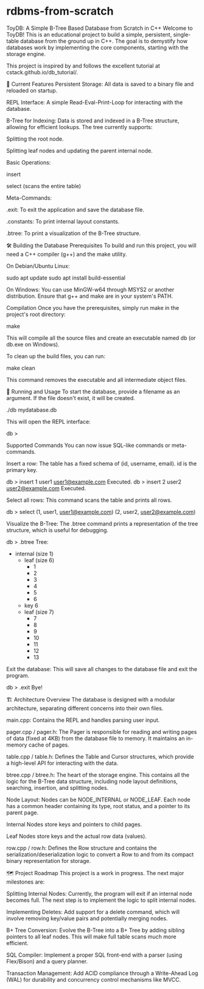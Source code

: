 # rdbms-from-scratch
ToyDB: A Simple B-Tree Based Database from Scratch in C++
Welcome to ToyDB! This is an educational project to build a simple, persistent, single-table database from the ground up in C++. The goal is to demystify how databases work by implementing the core components, starting with the storage engine.

This project is inspired by and follows the excellent tutorial at cstack.github.io/db_tutorial/.

🌟 Current Features
Persistent Storage: All data is saved to a binary file and reloaded on startup.

REPL Interface: A simple Read-Eval-Print-Loop for interacting with the database.

B-Tree for Indexing: Data is stored and indexed in a B-Tree structure, allowing for efficient lookups. The tree currently supports:

Splitting the root node.

Splitting leaf nodes and updating the parent internal node.

Basic Operations:

insert <id> <username> <email>

select (scans the entire table)

Meta-Commands:

.exit: To exit the application and save the database file.

.constants: To print internal layout constants.

.btree: To print a visualization of the B-Tree structure.

🛠️ Building the Database
Prerequisites
To build and run this project, you will need a C++ compiler (g++) and the make utility.

On Debian/Ubuntu Linux:

sudo apt update
sudo apt install build-essential

On Windows:
You can use MinGW-w64 through MSYS2 or another distribution. Ensure that g++ and make are in your system's PATH.

Compilation
Once you have the prerequisites, simply run make in the project's root directory:

make

This will compile all the source files and create an executable named db (or db.exe on Windows).

To clean up the build files, you can run:

make clean

This command removes the executable and all intermediate object files.

🚀 Running and Usage
To start the database, provide a filename as an argument. If the file doesn't exist, it will be created.

./db mydatabase.db

This will open the REPL interface:

db >

Supported Commands
You can now issue SQL-like commands or meta-commands.

Insert a row:
The table has a fixed schema of (id, username, email). id is the primary key.

db > insert 1 user1 user1@example.com
Executed.
db > insert 2 user2 user2@example.com
Executed.

Select all rows:
This command scans the table and prints all rows.

db > select
(1, user1, user1@example.com)
(2, user2, user2@example.com)

Visualize the B-Tree:
The .btree command prints a representation of the tree structure, which is useful for debugging.

db > .btree
Tree:
- internal (size 1)
  - leaf (size 6)
    - 1
    - 2
    - 3
    - 4
    - 5
    - 6
  - key 6
  - leaf (size 7)
    - 7
    - 8
    - 9
    - 10
    - 11
    - 12
    - 13

Exit the database:
This will save all changes to the database file and exit the program.

db > .exit
Bye!

🏗️ Architecture Overview
The database is designed with a modular architecture, separating different concerns into their own files.

main.cpp: Contains the REPL and handles parsing user input.

pager.cpp / pager.h: The Pager is responsible for reading and writing pages of data (fixed at 4KB) from the database file to memory. It maintains an in-memory cache of pages.

table.cpp / table.h: Defines the Table and Cursor structures, which provide a high-level API for interacting with the data.

btree.cpp / btree.h: The heart of the storage engine. This contains all the logic for the B-Tree data structure, including node layout definitions, searching, insertion, and splitting nodes.

Node Layout: Nodes can be NODE_INTERNAL or NODE_LEAF. Each node has a common header containing its type, root status, and a pointer to its parent page.

Internal Nodes store keys and pointers to child pages.

Leaf Nodes store keys and the actual row data (values).

row.cpp / row.h: Defines the Row structure and contains the serialization/deserialization logic to convert a Row to and from its compact binary representation for storage.

🗺️ Project Roadmap
This project is a work in progress. The next major milestones are:

Splitting Internal Nodes: Currently, the program will exit if an internal node becomes full. The next step is to implement the logic to split internal nodes.

Implementing Deletes: Add support for a delete command, which will involve removing key/value pairs and potentially merging nodes.

B+ Tree Conversion: Evolve the B-Tree into a B+ Tree by adding sibling pointers to all leaf nodes. This will make full table scans much more efficient.

SQL Compiler: Implement a proper SQL front-end with a parser (using Flex/Bison) and a query planner.

Transaction Management: Add ACID compliance through a Write-Ahead Log (WAL) for durability and concurrency control mechanisms like MVCC.